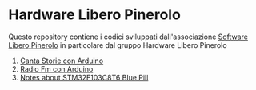 # Hardware Libero Pinerolo 

Questo repository contiene i codici sviluppati dall'associazione [Software Libero Pinerolo](https://www.softwareliberopinerolo.org) in particolare dal gruppo Hardware Libero Pinerolo 

1. [Canta Storie con Arduino ](https://github.com/hardwareliberopinerolo/CantaStorie)
2. [Radio Fm con Arduino](https://github.com/hardwareliberopinerolo/RadioFM)
3. [Notes about STM32F103C8T6 Blue Pill](https://hardwareliberopinerolo.github.io/Pages/BluePill)



